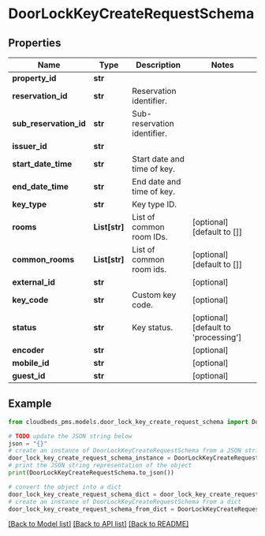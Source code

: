 # DoorLockKeyCreateRequestSchema


## Properties

Name | Type | Description | Notes
------------ | ------------- | ------------- | -------------
**property_id** | **str** |  | 
**reservation_id** | **str** | Reservation identifier. | 
**sub_reservation_id** | **str** | Sub-reservation identifier. | 
**issuer_id** | **str** |  | 
**start_date_time** | **str** | Start date and time of key. | 
**end_date_time** | **str** | End date and time of key. | 
**key_type** | **str** | Key type ID. | 
**rooms** | **List[str]** | List of common room IDs. | [optional] [default to []]
**common_rooms** | **List[str]** | List of common room ids. | [optional] [default to []]
**external_id** | **str** |  | [optional] 
**key_code** | **str** | Custom key code. | [optional] 
**status** | **str** | Key status. | [optional] [default to 'processing']
**encoder** | **str** |  | [optional] 
**mobile_id** | **str** |  | [optional] 
**guest_id** | **str** |  | [optional] 

## Example

```python
from cloudbeds_pms.models.door_lock_key_create_request_schema import DoorLockKeyCreateRequestSchema

# TODO update the JSON string below
json = "{}"
# create an instance of DoorLockKeyCreateRequestSchema from a JSON string
door_lock_key_create_request_schema_instance = DoorLockKeyCreateRequestSchema.from_json(json)
# print the JSON string representation of the object
print(DoorLockKeyCreateRequestSchema.to_json())

# convert the object into a dict
door_lock_key_create_request_schema_dict = door_lock_key_create_request_schema_instance.to_dict()
# create an instance of DoorLockKeyCreateRequestSchema from a dict
door_lock_key_create_request_schema_from_dict = DoorLockKeyCreateRequestSchema.from_dict(door_lock_key_create_request_schema_dict)
```
[[Back to Model list]](../README.md#documentation-for-models) [[Back to API list]](../README.md#documentation-for-api-endpoints) [[Back to README]](../README.md)



